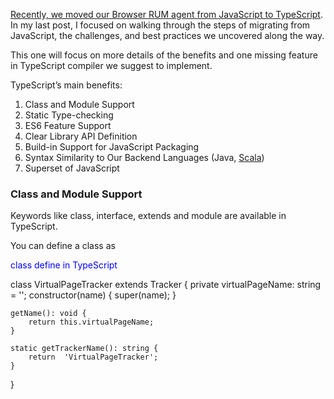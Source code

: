 [Recently, we moved our Browser RUM agent from JavaScript to TypeScript](https://blog.appdynamics.com/devops/8-steps-migrating-javascript-typescript/). In my last post, I focused on walking through the steps of migrating from JavaScript, the challenges, and best practices we uncovered along the way.

This one will focus on more details of the benefits and one missing feature in TypeScript compiler we suggest to implement.

TypeScript’s main benefits:

1. Class and Module Support
2. Static Type-checking
3. ES6 Feature Support
4. Clear Library API Definition
5. Build-in Support for JavaScript Packaging
6. Syntax Similarity to Our Backend Languages (Java, [Scala](http://www.slideshare.net/razvanc/quick-typescript-vs-scala-sample))
7. Superset of JavaScript

### Class and Module Support

Keywords like class, interface, extends and module are available in TypeScript.

You can define a class as

<span style="color:blue">class define in TypeScript</span>

class VirtualPageTracker extends Tracker {
    private virtualPageName: string = '';
    constructor(name) {
        super(name);
    }

    getName(): void {
        return this.virtualPageName;
    }

    static getTrackerName(): string {
        return  'VirtualPageTracker';
    }
}

